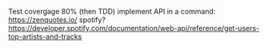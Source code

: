 Test covergage 80% (then TDD)
implement API in a command: https://zenquotes.io/
spotify? https://developer.spotify.com/documentation/web-api/reference/get-users-top-artists-and-tracks
